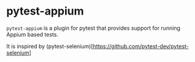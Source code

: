 pytest-appium
=============

`pytest-appium` is a plugin for pytest that provides support for running Appium based tests.

It is inspired by (pytest-selenium)[https://github.com/pytest-dev/pytest-selenium]
